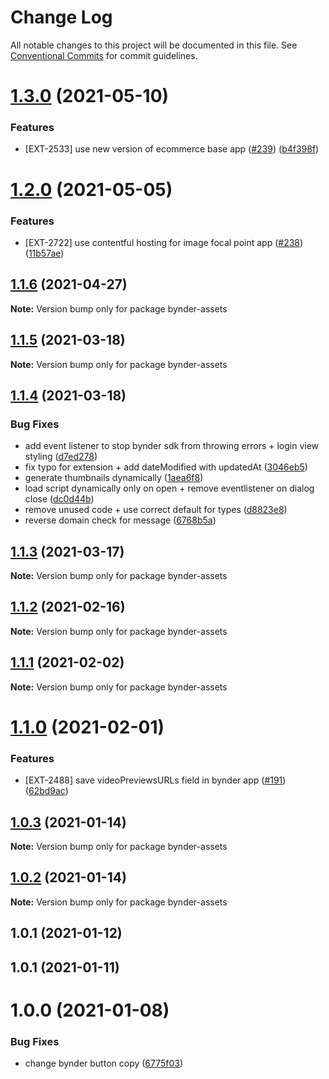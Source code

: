 # Change Log

All notable changes to this project will be documented in this file.
See [Conventional Commits](https://conventionalcommits.org) for commit guidelines.

# [1.3.0](https://github.com/contentful/apps/compare/bynder-assets@1.2.0...bynder-assets@1.3.0) (2021-05-10)


### Features

* [EXT-2533] use new version of ecommerce base app ([#239](https://github.com/contentful/apps/issues/239)) ([b4f398f](https://github.com/contentful/apps/commit/b4f398f7fe4fb2952e8505a7657b876861fe3a24))





# [1.2.0](https://github.com/contentful/apps/compare/bynder-assets@1.1.6...bynder-assets@1.2.0) (2021-05-05)


### Features

* [EXT-2722] use contentful hosting for image focal point app ([#238](https://github.com/contentful/apps/issues/238)) ([11b57ae](https://github.com/contentful/apps/commit/11b57ae3e4fb5dd376544d89056430b71883517c))





## [1.1.6](https://github.com/contentful/apps/compare/bynder-assets@1.1.5...bynder-assets@1.1.6) (2021-04-27)

**Note:** Version bump only for package bynder-assets





## [1.1.5](https://github.com/contentful/apps/compare/bynder-assets@1.1.4...bynder-assets@1.1.5) (2021-03-18)

**Note:** Version bump only for package bynder-assets





## [1.1.4](https://github.com/contentful/apps/compare/bynder-assets@1.1.3...bynder-assets@1.1.4) (2021-03-18)


### Bug Fixes

* add event listener to stop bynder sdk from throwing errors + login view styling ([d7ed278](https://github.com/contentful/apps/commit/d7ed2780d5b89764f3220e326515a1e353f31d79))
* fix typo for extension + add dateModified with updatedAt ([3046eb5](https://github.com/contentful/apps/commit/3046eb5224e18fc885b1a1ecbd1128ee68b55405))
* generate thumbnails dynamically ([1aea6f8](https://github.com/contentful/apps/commit/1aea6f8f628bf034e6d582c00c2d5b38b8caad73))
* load script dynamically only on open + remove eventlistener on dialog close ([dc0d44b](https://github.com/contentful/apps/commit/dc0d44b4717dd9712a182027c9ad1588fed636ad))
* remove unused code + use correct default for types ([d8823e8](https://github.com/contentful/apps/commit/d8823e8efcd767892e82665bfbd534249ccd14b1))
* reverse domain check for message ([6768b5a](https://github.com/contentful/apps/commit/6768b5af53876ebec1ab0a29fb6fc94f51ff90b5))





## [1.1.3](https://github.com/contentful/apps/compare/bynder-assets@1.1.2...bynder-assets@1.1.3) (2021-03-17)

**Note:** Version bump only for package bynder-assets





## [1.1.2](https://github.com/contentful/apps/compare/bynder-assets@1.1.1...bynder-assets@1.1.2) (2021-02-16)

**Note:** Version bump only for package bynder-assets





## [1.1.1](https://github.com/contentful/apps/compare/bynder-assets@1.1.0...bynder-assets@1.1.1) (2021-02-02)

**Note:** Version bump only for package bynder-assets





# [1.1.0](https://github.com/contentful/apps/compare/bynder-assets@1.0.3...bynder-assets@1.1.0) (2021-02-01)


### Features

* [EXT-2488] save videoPreviewsURLs field in bynder app ([#191](https://github.com/contentful/apps/issues/191)) ([62bd9ac](https://github.com/contentful/apps/commit/62bd9ac3457ec9727aea6c68ac91002286e962fd))





## [1.0.3](https://github.com/contentful/apps/compare/bynder-assets@1.0.2...bynder-assets@1.0.3) (2021-01-14)

**Note:** Version bump only for package bynder-assets





## [1.0.2](https://github.com/contentful/apps/compare/bynder-assets@1.0.1...bynder-assets@1.0.2) (2021-01-14)

**Note:** Version bump only for package bynder-assets





## 1.0.1 (2021-01-12)



## 1.0.1 (2021-01-11)



# 1.0.0 (2021-01-08)


### Bug Fixes

* change bynder button copy ([6775f03](https://github.com/contentful/apps/commit/6775f0301ef8518133ff85ca27cd66c993b85cb6))

